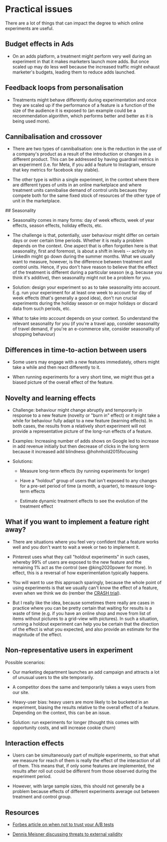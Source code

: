 # Practical issues

There are a lot of things that can impact the degree to which online experiments are useful.


## Budget effects in Ads

- On an adds platform, a treatment might perform very well during an experiment in that it makes marketers launch more adds. But once scaled up may do less well because the increased traffic might exhaust marketer's budgets, leading them to reduce adds launched.


## Feedback loops from personalisation

- Treatments might behave differently during experimentation and once they are scaled up if the performance of a feature is a function of the size of the audience it is exposed to (an example could be a recommendation algorithm, which performs better and better as it is being used more).


## Cannibalisation and crossover

- There are two types of cannibalisation: one is the reduction in the use of a company's product as a result of the introduction or changes in a different product. This can be addressed by having guardrail metrics in an experiment (i.e. for Meta, if you add a feature to Instagram, ensure that key metrics for facebook stay stable).

- The other type is within a single experiment, in the context where there are different types of units in an online marketplace and where treatment units cannibalise demand of control units becaues they compete both for the same fixed stock of resources of the other type of unit in the marketplace.


## Seasonality

- Seasonality comes in many forms: day of week effects, week of year effects, season effects, holiday effects, etc.

- The challenge is that, potentially, user behaviour might differ on certain days or over certain time periods. Whether it is really a problem depends on the context. One aspect that is often forgotten here is that seasonality, first and foremost, is about a shift in levels -- activity on LinkedIn might go down during the summer months. What we usually want to measure, however, is the difference between treatment and control units. Hence, if you don't have reason to believe that the effect of the treatment is different during a particular season (e.g. because you think it's additive), then seasonality might not be a problem for you.

- Solution: design your experiment so as to take seasonality into account. E.g. run your experiment for at least one week to account for day of week effects (that's generally a good idea), don't run crucial experiments during the holiday season or on major holidays or discard data from such periods, etc. 

- What to take into account depends on your context. So understand the relevant seasonality for you (if you're a travel app, consider seasonality of travel demand, if you're an e-commerce site, consider seasonality of shopping behaviour)


## Differences in time-to-action between users

- Some users may engage with a new features immediately, others might take a while and then react differently to it.

- When running experiments for a very short time, we might thus get a biased picture of the overall effect of the feature.


## Novelty and learning effects

- Challenge: behaviour might change abruptly and temporarily in response to a new feature (novelty or "burn in" effect) or it might take a while for behaviour fully adapt to a new feature (learning effects). In both cases, the results from a relatively short experiment will not provide a representative picture of the long-run effects of a feature.

- Examples: Increasing number of adds shows on Google led to increase in add revenue initially but then decrease of clicks in the long term because it increased add blindness @hohnhold2015focusing

- Solutions:

  - Measure long-term effects (by running experiments for longer)

  - Have a "holdout" group of users that isn't exposed to any changes for a pre-set period of time (a month, a quarter), to measure long-term effects

  - Estimate dynamic treatment effects to see the evolution of the treatment effect



## What if you want to implement a feature right away?

- There are situations where you feel very confident that a feature works well and you don't want to wait a week or two to implement it.

- Pinterest uses what they call "holdout experiments" in such cases, whereby 99% of users are exposed to the new feature and the remaining 1% act as the control (see @king2020power for more). In effect, this is a reversal of how experimentation typically happens.

- You will want to use this approach sparingly, because the whole point of using experiments is that we usually can't know the effect of a feature, even when we think we do (rember the [CRASH trial](https://pubmed.ncbi.nlm.nih.gov/15936423/)).

- But I really like the idea, because sometimes there really are cases in practice where you can be pretty certain that waiting for results is a waste of time (e.g. if you have an online shop and move from list of items without pictures to a grid-view with pictures). In such a situation, running a holdout experiment can help you be certain that the direction of the effect is what you expected, and also provide an estimate for the magnitude of the effect.


## Non-representative users in experiment

Possible scenarios:

- Our marketing department launches an add campaign and attracts a lot of unusual users to the site temporarily.

- A competitor does the same and temporarily takes a ways users from our site.

- Heavy-user bias: heavy users are more likely to be bucketed in an experiment, biasing the results relative to the overall effect of a feature. Depending on the context, this can be an issue.

- Solution: run experiments for longer (thought this comes with opportunity costs, and will increase cookie churn)

## Interaction effects

- Users can be simultaneously part of multiple experiments, so that what we measure for reach of them is really the effect of the interaction of all of them. This means that, if only some features are implemented, the results after roll out could be different from those observed during the experiment period.

- However, with large sample sizes, this should not generally be a problem because effects of different experiments average out between treatment and control group.



## Resources

- [Forbes article on when not to trust your A/B tests](https://www.forbes.com/sites/quora/2015/06/19/when-should-ab-testing-not-be-trusted-to-make-decisions/)

- [Dennis Meisner discussing threats to external validity](https://towardsdatascience.com/ab-testing-when-external-validity-messes-with-your-results-888197b6bc7b)
